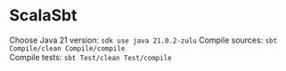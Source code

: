 # ScalaSbt

Choose Java 21 version: `sdk use java 21.0.2-zulu`
Compile sources: `sbt Compile/clean Compile/compile`  
Compile tests: `sbt Test/clean Test/compile`
